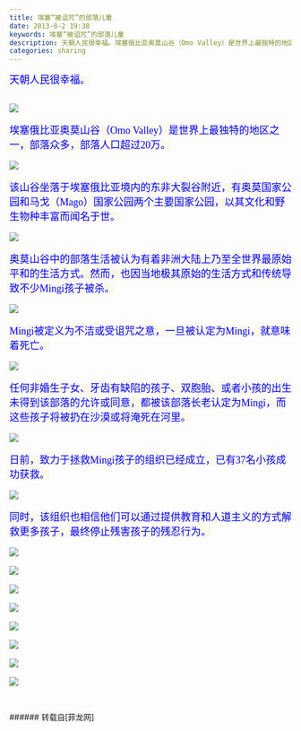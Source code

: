 ```yaml
---
title: 埃塞“被诅咒”的部落儿童
date: 2013-8-2 19:38
keywords: 埃塞“被诅咒”的部落儿童
description: 天朝人民很幸福。埃塞俄比亚奥莫山谷（Omo Valley）是世界上最独特的地区之一，部落众多，部落人口超过20万。该山谷坐落于埃塞俄比亚境内的东非大裂谷附近，有奥莫国家公园和马戈（Mago）国家公园两个主要国家公园，以其文化和野生物种丰富而闻名于世。奥莫山谷中的部落生活被认为有着非洲大陆上乃至全世界最原始平和的生活方式。然而，也因当地极其原始的生活方式和传统导致不少Mingi孩子被杀。Mingi被定义为不洁或受诅咒之意，一旦被认定为Mingi，就意味着死亡。任何非婚生子女、牙齿有缺陷的孩子、双胞胎、或者小孩的出生未得到该部落的允许或同意，都被该部落长老认定为Mingi，而这些孩子将被扔在沙漠或将淹死在河里。日前，致力于拯救Mingi孩子的组织已经成立，已有37名小孩成功获救。同时，该组织也相信他们可以通过提供教育和人道主义的方式解救更多孩子，最终停止残害孩子的残忍行为。
categories: sharing
---
```

<td class="t_f" id="postmessage_30663">

<font color="#0000ff"><font style="background-color:rgb(249, 249, 236)"><font face="Tahoma"><font size="4">天朝人民很幸福。</font></font></font><br/>
<br/>

<img aid="11435" data-cf-modified-6860eb00fbf17a4bef569f46-="" file="data/attachment/forum/201308/02/193801sp34r6zu6ubnrbbv.jpg.thumb.jpg" id="aimg_11435" inpost="1" onclick="" onmouseover="" src="http://www.flw.ph/data/attachment/forum/201308/02/193801sp34r6zu6ubnrbbv.jpg" style="cursor:pointer" zoomfile="data/attachment/forum/201308/02/193801sp34r6zu6ubnrbbv.jpg"/>


<br/>
<br/>
<font style="background-color:rgb(249, 249, 236)"><font face="Tahoma"><font size="4">埃塞俄比亚奥莫山谷（Omo Valley）是世界上最独特的地区之一，部落众多，部落人口超过20万。</font></font></font><br/>
<br/>

<img aid="11436" data-cf-modified-6860eb00fbf17a4bef569f46-="" file="data/attachment/forum/201308/02/193802t4is4i344c3iccz4.jpg.thumb.jpg" id="aimg_11436" inpost="1" onclick="" onmouseover="" src="http://www.flw.ph/data/attachment/forum/201308/02/193802t4is4i344c3iccz4.jpg" style="cursor:pointer" zoomfile="data/attachment/forum/201308/02/193802t4is4i344c3iccz4.jpg"/>


<br/>
<br/>
<font style="background-color:rgb(249, 249, 236)"><font face="Tahoma"><font size="4">该山谷坐落于埃塞俄比亚境内的东非大裂谷附近，有奥莫国家公园和马戈（Mago）国家公园两个主要国家公园，以其文化和野生物种丰富而闻名于世。</font></font></font><br/>
<br/>

<img aid="11437" data-cf-modified-6860eb00fbf17a4bef569f46-="" file="data/attachment/forum/201308/02/193805m7j6opgdi7bwwzwb.jpg.thumb.jpg" id="aimg_11437" inpost="1" onclick="" onmouseover="" src="http://www.flw.ph/data/attachment/forum/201308/02/193805m7j6opgdi7bwwzwb.jpg" style="cursor:pointer" zoomfile="data/attachment/forum/201308/02/193805m7j6opgdi7bwwzwb.jpg"/>


<br/>
<br/>
<font style="background-color:rgb(249, 249, 236)"><font face="Tahoma"><font size="4">奥莫山谷中的部落生活被认为有着非洲大陆上乃至全世界最原始平和的生活方式。然而，也因当地极其原始的生活方式和传统导致不少Mingi孩子被杀。</font></font></font><br/>
<br/>

<img aid="11438" data-cf-modified-6860eb00fbf17a4bef569f46-="" file="data/attachment/forum/201308/02/193808jxthrz7jvvjkixlx.jpg.thumb.jpg" id="aimg_11438" inpost="1" onclick="" onmouseover="" src="http://www.flw.ph/data/attachment/forum/201308/02/193808jxthrz7jvvjkixlx.jpg" style="cursor:pointer" zoomfile="data/attachment/forum/201308/02/193808jxthrz7jvvjkixlx.jpg"/>


<br/>
<br/>
<font style="background-color:rgb(249, 249, 236)"><font face="Tahoma"><font size="4">Mingi被定义为不洁或受诅咒之意，一旦被认定为Mingi，就意味着死亡。</font></font></font><br/>
<br/>

<img aid="11439" data-cf-modified-6860eb00fbf17a4bef569f46-="" file="data/attachment/forum/201308/02/193810v4bu4smq2qhbxfxc.jpg.thumb.jpg" id="aimg_11439" inpost="1" onclick="" onmouseover="" src="http://www.flw.ph/data/attachment/forum/201308/02/193810v4bu4smq2qhbxfxc.jpg" style="cursor:pointer" zoomfile="data/attachment/forum/201308/02/193810v4bu4smq2qhbxfxc.jpg"/>


<br/>
<br/>
<font style="background-color:rgb(249, 249, 236)"><font face="Tahoma"><font size="4">任何非婚生子女、牙齿有缺陷的孩子、双胞胎、或者小孩的出生未得到该部落的允许或同意，都被该部落长老认定为Mingi，而这些孩子将被扔在沙漠或将淹死在河里。</font></font></font><br/>
<br/>

<img aid="11440" data-cf-modified-6860eb00fbf17a4bef569f46-="" file="data/attachment/forum/201308/02/193813v3ni81b5bki22t75.jpg.thumb.jpg" id="aimg_11440" inpost="1" onclick="" onmouseover="" src="http://www.flw.ph/data/attachment/forum/201308/02/193813v3ni81b5bki22t75.jpg" style="cursor:pointer" zoomfile="data/attachment/forum/201308/02/193813v3ni81b5bki22t75.jpg"/>


<br/>
<br/>
<font style="background-color:rgb(249, 249, 236)"><font face="Tahoma"><font size="4">日前，致力于拯救Mingi孩子的组织已经成立，已有37名小孩成功获救。</font></font></font><br/>
<br/>

<img aid="11441" data-cf-modified-6860eb00fbf17a4bef569f46-="" file="data/attachment/forum/201308/02/193815rd4ajkpdcojktt12.jpg.thumb.jpg" id="aimg_11441" inpost="1" onclick="" onmouseover="" src="http://www.flw.ph/data/attachment/forum/201308/02/193815rd4ajkpdcojktt12.jpg" style="cursor:pointer" zoomfile="data/attachment/forum/201308/02/193815rd4ajkpdcojktt12.jpg"/>


<br/>
<br/>
<font style="background-color:rgb(249, 249, 236)"><font face="Tahoma"><font size="4">同时，该组织也相信他们可以通过提供教育和人道主义的方式解救更多孩子，最终停止残害孩子的残忍行为。</font></font></font><br/>
<br/>

<img aid="11442" data-cf-modified-6860eb00fbf17a4bef569f46-="" file="data/attachment/forum/201308/02/193817vqqnvqqn6bb9090q.jpg.thumb.jpg" id="aimg_11442" inpost="1" onclick="" onmouseover="" src="http://www.flw.ph/data/attachment/forum/201308/02/193817vqqnvqqn6bb9090q.jpg" style="cursor:pointer" zoomfile="data/attachment/forum/201308/02/193817vqqnvqqn6bb9090q.jpg"/>


<br/>
<br/>

<img aid="11443" data-cf-modified-6860eb00fbf17a4bef569f46-="" file="data/attachment/forum/201308/02/193820aobkilkk1i2ivkz9.jpg.thumb.jpg" id="aimg_11443" inpost="1" onclick="" onmouseover="" src="http://www.flw.ph/data/attachment/forum/201308/02/193820aobkilkk1i2ivkz9.jpg" style="cursor:pointer" zoomfile="data/attachment/forum/201308/02/193820aobkilkk1i2ivkz9.jpg"/>


<br/>
<br/>

<img aid="11444" data-cf-modified-6860eb00fbf17a4bef569f46-="" file="data/attachment/forum/201308/02/193822mkfy1ymbkgkb8ynf.jpg.thumb.jpg" id="aimg_11444" inpost="1" onclick="" onmouseover="" src="http://www.flw.ph/data/attachment/forum/201308/02/193822mkfy1ymbkgkb8ynf.jpg" style="cursor:pointer" zoomfile="data/attachment/forum/201308/02/193822mkfy1ymbkgkb8ynf.jpg"/>


<br/>
<br/>

<img aid="11445" data-cf-modified-6860eb00fbf17a4bef569f46-="" file="data/attachment/forum/201308/02/193825tq82ng2ggov7gtg6.jpg.thumb.jpg" id="aimg_11445" inpost="1" onclick="" onmouseover="" src="http://www.flw.ph/data/attachment/forum/201308/02/193825tq82ng2ggov7gtg6.jpg" style="cursor:pointer" zoomfile="data/attachment/forum/201308/02/193825tq82ng2ggov7gtg6.jpg"/>


<br/>
<br/>

<img aid="11446" data-cf-modified-6860eb00fbf17a4bef569f46-="" file="data/attachment/forum/201308/02/193827tseu4srl4w1uo48u.jpg.thumb.jpg" id="aimg_11446" inpost="1" onclick="" onmouseover="" src="http://www.flw.ph/data/attachment/forum/201308/02/193827tseu4srl4w1uo48u.jpg" style="cursor:pointer" zoomfile="data/attachment/forum/201308/02/193827tseu4srl4w1uo48u.jpg"/>


<br/>
<br/>

<img aid="11447" data-cf-modified-6860eb00fbf17a4bef569f46-="" file="data/attachment/forum/201308/02/193830qknnggazdgxjj0sg.jpg.thumb.jpg" id="aimg_11447" inpost="1" onclick="" onmouseover="" src="http://www.flw.ph/data/attachment/forum/201308/02/193830qknnggazdgxjj0sg.jpg" style="cursor:pointer" zoomfile="data/attachment/forum/201308/02/193830qknnggazdgxjj0sg.jpg"/>


<br/>
<br/>

<img aid="11448" data-cf-modified-6860eb00fbf17a4bef569f46-="" file="data/attachment/forum/201308/02/193832ifxr44xe8uee483k.jpg.thumb.jpg" id="aimg_11448" inpost="1" onclick="" onmouseover="" src="http://www.flw.ph/data/attachment/forum/201308/02/193832ifxr44xe8uee483k.jpg" style="cursor:pointer" zoomfile="data/attachment/forum/201308/02/193832ifxr44xe8uee483k.jpg"/>


<br/>
<br/>

<img aid="11449" data-cf-modified-6860eb00fbf17a4bef569f46-="" file="data/attachment/forum/201308/02/193835jw051z4igxzhn1v0.jpg.thumb.jpg" id="aimg_11449" inpost="1" onclick="" onmouseover="" src="http://www.flw.ph/data/attachment/forum/201308/02/193835jw051z4igxzhn1v0.jpg" style="cursor:pointer" zoomfile="data/attachment/forum/201308/02/193835jw051z4igxzhn1v0.jpg"/>


</font><br/>
</td>
###### 转载自[菲龙网]